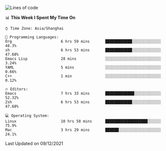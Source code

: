 <!--START_SECTION:waka-->
![Lines of code](https://img.shields.io/badge/From%20Hello%20World%20I%27ve%20Written-22%20Thousand%20lines%20of%20code-blue)

📊 **This Week I Spent My Time On** 

```text
⌚︎ Time Zone: Asia/Shanghai

💬 Programming Languages: 
Org                      6 hrs 59 mins       ████████████░░░░░░░░░░░░░   48.3% 
sh                       6 hrs 53 mins       ████████████░░░░░░░░░░░░░   47.68% 
Emacs Lisp               28 mins             ░░░░░░░░░░░░░░░░░░░░░░░░░   3.24% 
YAML                     5 mins              ░░░░░░░░░░░░░░░░░░░░░░░░░   0.66% 
C++                      1 min               ░░░░░░░░░░░░░░░░░░░░░░░░░   0.12%

🔥 Editors: 
Emacs                    7 hrs 33 mins       █████████████░░░░░░░░░░░░   52.32% 
Zsh                      6 hrs 53 mins       ████████████░░░░░░░░░░░░░   47.68%

💻 Operating System: 
Linux                    10 hrs 58 mins      ███████████████████░░░░░░   75.9% 
Mac                      3 hrs 29 mins       ██████░░░░░░░░░░░░░░░░░░░   24.1%

```


 Last Updated on 09/12/2021
<!--END_SECTION:waka-->
